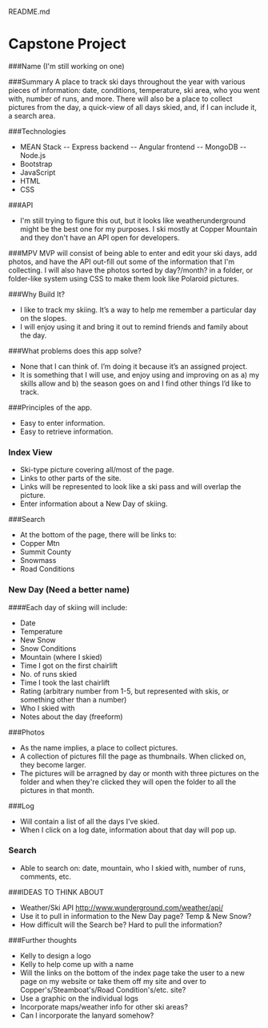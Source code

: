 README.md

# Capstone Project

###Name (I'm still working on one)

###Summary
A place to track ski days throughout the year with various pieces of information: date, conditions, temperature, ski area, who you went with, number of runs, and more. There will also be a place to collect pictures from the day, a quick-view of all days skied, and, if I can include it, a search area.

###Technologies
- MEAN Stack
-- Express backend
-- Angular frontend
-- MongoDB
-- Node.js
- Bootstrap
- JavaScript
- HTML
- CSS

###API
- I'm still trying to figure this out, but it looks like weatherunderground might be the best one for my purposes. I ski mostly at Copper Mountain and they don't have an API open for developers.

###MPV
MVP will consist of being able to enter and edit your ski days, add photos, and have the API out-fill out some of the information that I'm collecting. I will also have the photos sorted by day?/month? in a folder, or folder-like system using CSS to make them look like Polaroid pictures.

###Why Build It?

- I like to track my skiing. It’s a way to help me remember a particular day on the slopes.
- I will enjoy using it and bring it out to remind friends and family about the day.

###What problems does this app solve?
- None that I can think of. I’m doing it because it’s an assigned project.
- It is something that I will use, and enjoy using and improving on as a) my skills allow and b) the season goes on and I find other things I’d like to track.

###Principles of the app.
- Easy to enter information.
- Easy to retrieve information.


### Index View

- Ski-type picture covering all/most of the page.
- Links to other parts of the site.
- Links will be represented to look like a ski pass and will overlap the picture.
- Enter information about a New Day of skiing.

###Search

- At the bottom of the page, there will be links to:
- Copper Mtn
- Summit County
- Snowmass
- Road Conditions

### New Day (Need a better name)

####Each day of skiing will include:
- Date
- Temperature
- New Snow
- Snow Conditions
- Mountain (where I skied)
- Time I got on the first chairlift
- No. of runs skied
- Time I took the last chairlift
- Rating (arbitrary number from 1-5, but represented with skis, or something other than a number)
- Who I skied with
- Notes about the day (freeform)

###Photos
- As the name implies, a place to collect pictures.
- A collection of pictures fill the page as thumbnails. When clicked on, they become larger.
- The pictures will be arragned by day or month with three pictures on the folder and when they're clicked they will open the folder to all the pictures in that month.

###Log
- Will contain a list of all the days I’ve skied.
- When I click on a log date, information about that day will pop up.

### Search
- Able to search on: date, mountain, who I skied with, number of runs, comments, etc.

###IDEAS TO THINK ABOUT
- Weather/Ski API  http://www.wunderground.com/weather/api/
- Use it to pull in information to the New Day page? Temp & New Snow?
- How difficult will the Search be? Hard to pull the information?

###Further thoughts
- Kelly to design a logo
- Kelly to help come up with a name
- Will the links on the bottom of the index page  take the user to a new page on my website or take them off my site and over to Copper's/Steamboat's/Road Condition's/etc. site?
- Use a graphic on the individual logs
- Incorporate maps/weather info for other ski areas?
- Can I incorporate the lanyard somehow?
